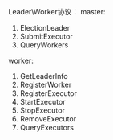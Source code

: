 Leader\Worker协议：
master:
1. ElectionLeader
2. SubmitExecutor
3. QueryWorkers

worker:
1. GetLeaderInfo
2. RegisterWorker
3. RegisterExecutor
4. StartExecutor
5. StopExecutor
6. RemoveExecutor
7. QueryExecutors
